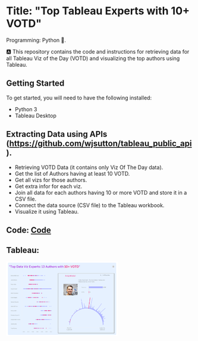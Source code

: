 # Title: "Top Tableau Experts with 10+ VOTD"

Programming:  Python 🐍.

🅰️ This repository contains the code and instructions for retrieving data for all Tableau Viz of the Day (VOTD) and visualizing the top authors using Tableau.

## Getting Started
To get started, you will need to have the following installed:

- Python 3
- Tableau Desktop

## Extracting Data using APIs (https://github.com/wjsutton/tableau_public_api).

- Retrieving VOTD Data (it contains only Viz Of The Day data).
- Get the list of Authors having at least 10 VOTD.
- Get all vizs for those authors.
- Get extra infor for each viz.
- Join all data for each authors having 10 or more VOTD and store it in a CSV file. 
- Connect the data source (CSV file) to the Tableau workbook.
- Visualize it using Tableau.

## Code: [Code](https://github.com/jigarpatel931/Python-Projects/blob/main/Top_tableau_authors/Top%20authors_tableau.ipynb)

## Tableau:
<a href="https://public.tableau.com/app/profile/jigarpatel136/viz/TopVizExperts10VOTD/Dashboard" target="_blank"><img align="center" src="https://github.com/jigarpatel931/Python-Projects/blob/main/Top_tableau_authors/Top_Authors_viz.png" alt="Tableau Report" height="200" width="300" /></a>

